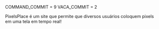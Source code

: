 COMMAND_COMMIT = 9
VACA_COMMIT = 2

PixelsPlace é um site que permite que diversos usuários coloquem pixels em uma tela em tempo real! 
